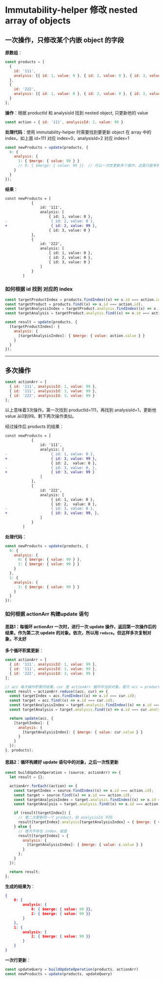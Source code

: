 # Immutability-helper 修改 nested array of objects

## 一次操作，只修改某个内嵌 object 的字段

**原数组**：

```javascript
const products = [
  {
    id: '111',
    analysis: [{ id: 1, value: 0 }, { id: 2, value: 0 }, { id: 3, value: 0 }]
  },
  {
    id: '222',
    analysis: [{ id: 1, value: 0 }, { id: 2, value: 0 }, { id: 3, value: 0 }]
  }
];
```

**操作**：根据 productId 和 analysisId 找到 nested object, 只更新他的 value

```javascript
const action = { id: '111', analysisId: 2, value: 99 }
```

**处理代码**：使用 immutability-helper 时需要找到要更新 object 在 array 中的 index。如上面 id=111 对应 index=0，analysisId=2 对应 index=1

```javascript
const newProducts = update(products, {
  0: {
    analysis: {
      1: { $merge: { value: 99 } }
      // 0: { $merge: { value: 99 }}  // 可以一次性更新多个操作，这里只是举例
    }
  }
});
```

**结果**：

```diff
const newProducts = [
            {
                id: '111',
                analysis: [
                    { id: 1, value: 0 },
-                    { id: 2, value: 0 },
+                    { id: 2, value: 99 },
                    { id: 3, value: 0 }
            },
            {
                id: '222',
                analysis: [
                    { id: 1, value: 0 },
                    { id: 2, value: 0 },
                    { id: 3, value: 0 }
                ]
            }
        ]
```

### 如何根据 id 找到 对应的 index

```javascript
const targetProductIndex = products.findIndex((x) => x.id === action.id);
const targetProduct = products.find((x) => x.id === action.id);
const targetAnalysisIndex = targetProduct.analysis.findIndex((x) => x.id === action.analysisId);
const targetAnalysis = targetProduct.analysis.find((x) => x.id === action.analysisId);

const result = update(products, {
  [targetProductIndex]: {
    analysis: {
      [targetAnalysisIndex]: { $merge: { value: action.value } }
    }
  }
});
```

---

## 多次操作

```javascript
const actionArr = [
  { id: '111', analysisId: 1, value: 99 },
  { id: '111', analysisId: 3, value: 99 },
  { id: '222', analysisId: 3, value: 99 }
];
```

以上意味着3次操作。第一次找到 productId=111，再找到 analysisId=1，更新他 value 从0到99。剩下两次操作类似。

经过操作后 products 的结果：

```diff
const newProducts = [
            {
                id: '111',
                analysis: [
-                    { id: 1, value: 0 },
+                    { id: 3, value: 99 },
                     { id: 2,  value: 0 },
-                    { id: 3, value: 0, },
+                    { id: 3, value: 99 }
                ]
            },
            {
                id: '222',
                analysis: [
                     { id: 1, value: 0 },
                     { id: 2,  value: 0 },
-                    { id: 3, value: 0 },
+                    { id: 3, value: 99, },
                ]
            }
        ]
```

**处理代码**：

```javascript
const newProducts = update(products, {
  0: {
    analysis: {
      0: { $merge: { value: 99 } },
      2: { $merge: { value: 99 } }
    }
  },
  1: {
    analysis: {
      2: { $merge: { value: 99 } }
    }
  }
});
```

### 如何根据 actionArr 构建update 语句

#### 思路1：每循环 actionArr 一次时，进行一次 update 操作，返回第一次操作后的结果，作为第二次 update 的对象。依次，所以用 `reduce`。但这样多次复制对象，不太好

**多个循环积累更新**：

```javascript
const actionArr = [
  { id: '111', analysisId: 1, value: 99 },
  { id: '111', analysisId: 3, value: 99 },
  { id: '222', analysisId: 3, value: 99 }
];

// acc 每次操作积累的结果，cur 是 actionArr 循环中当前对象。首次 acc = products
const result = actionArr.reduce((acc, cur) => {
  const targetIndex = acc.findIndex((x) => x.id === cur.id);
  const target = acc.find((x) => x.id === cur.id);
  const targetAnalysisIndex = target.analysis.findIndex((x) => x.id === cur.analysisId);
  const targetAnalysis = target.analysis.find((x) => x.id === cur.analysisId);

  return update(acc, {
    [targetIndex]: {
      analysis: {
        [targetAnalysisIndex]: { $merge: { value: cur.value } }
      }
    }
  });
}, products);
```

#### 思路2：循环构建好 update 语句中的对象，之后一次性更新

```javascript
const buildUpdateOperation = (source, actionArr) => {
  let result = {};

  actionArr.forEach((action) => {
    const targetIndex = source.findIndex((x) => x.id === action.id);
    const target = source.find((x) => x.id === action.id);
    const targetAnalysisIndex = target.analysis.findIndex((x) => x.id === action.analysisId);
    const targetAnalysis = target.analysis.find((x) => x.id === action.analysisId);

    if (result[targetIndex]) {
      // 第二次更新同一个 product，但 analysisId 不同
      result[targetIndex].analysis[targetAnalysisIndex] = { $merge: { value: action.value } };
    } else {
      // 首次不存在 index，赋值
      result[targetIndex] = {
        analysis: {
          [targetAnalysisIndex]: { $merge: { value: c.value } }
        }
      };
    }
  });

  return result;
};
```

**生成的结果为**：

```json
{
    0: {
        analysis: {
            0: { $merge: { value: 99 }},
            2: { $merge: { value: 99 }}
        }
    },
    1: {
        analysis: {
            2: { $merge: { value: 99 }}
        }
    }
}
```

**一次行更新**：

```javascript
const updateQuery = buildUpdateOperation(products, actionArr)
const newProducts = update(products, updateQuery)
```
